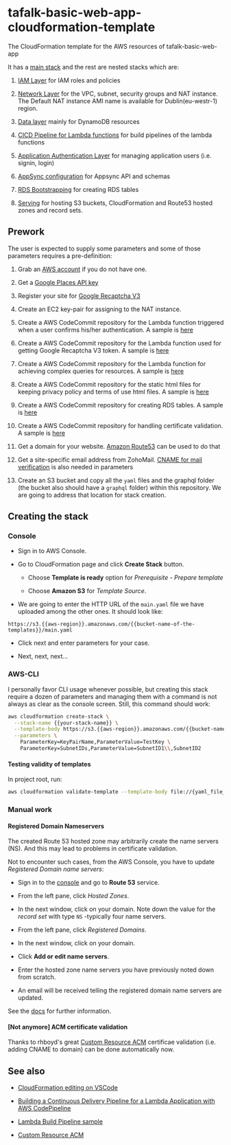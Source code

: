 # tafalk-basic-web-app-cloudformation-template

The CloudFormation template for the AWS resources of tafalk-basic-web-app

It has a [main stack](main.yaml) and the rest are nested stacks which are:

1. [IAM Layer](iam.yaml) for IAM roles and policies

2. [Network Layer](network.yaml) for the VPC, subnet, security groups and NAT instance. The Default NAT instance AMI name is available for Dublin(eu-westr-1) region.

3. [Data layer](data.yaml) mainly for DynamoDB resources

4. [CICD Pipeline for Lambda functions](build.yaml) for build pipelines of the lambda functions

5. [Application Authentication Layer](cognito-auth.yaml) for managing application users (i.e. signin, login)

6. [AppSync configuration](appsync.yaml) for Appsync API and schemas

7. [RDS Bootstrapping](rds-bootstrap.yaml) for creating RDS tables

8. [Serving](webserving.yaml) for hosting S3 buckets, CloudFormation and Route53 hosted zones and record sets.

## Prework

The user is expected to supply some parameters and some of those parameters requires a pre-definition:

1. Grab an [AWS account](https://aws.amazon.com/) if you do not have one.

2. Get a [Google Places API key](https://developers.google.com/places/web-service/get-api-key)

3. Register your site for [Google Recaptcha V3](https://www.google.com/recaptcha/admin/create)

4. Create an EC2 key-pair for assigning to the NAT instance.

5. Create a AWS CodeCommit repository for the Lambda function triggered when a user confirms his/her authentication. A sample is [here](https://eu-west-1.console.aws.amazon.com/codesuite/codecommit/repositories/cognito-user-exporter-function/browse?region=eu-west-1)

6. Create a AWS CodeCommit repository for the Lambda function used for getting Google Recaptcha V3 token. A sample is [here](https://eu-west-1.console.aws.amazon.com/codesuite/codecommit/repositories/recaptcha-token-resolver-function/browse?region=eu-west-1)

7. Create a AWS CodeCommit repository for the Lambda function for achieving complex queries for resources. A sample is [here](https://eu-west-1.console.aws.amazon.com/codesuite/codecommit/repositories/resource-searcher-function/browse?region=eu-west-1)

8. Create a AWS CodeCommit repository for the static html files for keeping privacy policy and terms of use html files. A sample is [here](https://eu-west-1.console.aws.amazon.com/codesuite/codecommit/repositories/site-policies/browse?region=eu-west-1)

9. Create a AWS CodeCommit repository for creating RDS tables. A sample is [here](https://eu-west-1.console.aws.amazon.com/codesuite/codecommit/repositories/rds-bootstrap-function/browse?region=eu-west-1)

10. Create a AWS CodeCommit repository for handling certificate validation. A sample is [here](https://eu-west-1.console.aws.amazon.com/codesuite/codecommit/repositories/certificate-delegating-function/browse?region=eu-west-1)

11. Get a domain for your website. [Amazon Route53](https://aws.amazon.com/getting-started/tutorials/get-a-domain/) can be used to do that

12. Get a site-specific email address from ZohoMail. [CNAME for mail verification](https://www.zoho.com/mail/help/adminconsole/domain-verification.html#alink4) is also needed in parameters

13. Create an S3 bucket and copy all the `yaml` files and the graphql folder (the bucket also should have a `graphql` folder) within this repository. We are going to address that location for stack creation.

## Creating the stack

### Console

- Sign in to AWS Console.
  
- Go to CloudFormation page and click **Create Stack** button.

  - Choose **Template is ready** option for *Prerequisite - Prepare template*

  - Choose **Amazon S3** for *Template Source*.

- We are going to enter the HTTP URL of the `main.yaml` file we have uploaded among the other ones. It should look like:

```url
https://s3.{{aws-region}}.amazonaws.com/{{bucket-name-of-the-templates}}/main.yaml
```

- Click next and enter parameters for your case.

- Next, next, next...

### AWS-CLI

I personally favor CLI usage whenever possible, but creating this stack require a dozen of parameters and managing them with a command is not always as clear as the console screen. Still, this command should work:

```sh
aws cloudformation create-stack \
  --stack-name {{your-stack-name}} \
  --template-body https://s3.{{aws-region}}.amazonaws.com/{{bucket-name-of-the-templates}}/main.yaml \
  --parameters \
    ParameterKey=KeyPairName,ParameterValue=TestKey \
    ParameterKey=SubnetIDs,ParameterValue=SubnetID1\\,SubnetID2
```

#### Testing validity of templates

In project root, run:

```sh
aws cloudformation validate-template --template-body file://{yaml_file_name}
```

### Manual work

#### Registered Domain Nameservers

The created Route 53 hosted zone may arbitrarily create the name servers (NS). And this may lead to problems in certificate validation.

Not to encounter such cases, from the AWS Console, you have to update *Registered Domain name servers*:

- Sign in to the [console](https://console.aws.amazon.com) and go to **Route 53** service.

- From the left pane, click *Hosted Zones*.

- In the next window, click on your domain. Note down the value for the *record set* with type `NS` -typically four name servers.

- From the left pane, click *Registered Domains*.

- In the next window, click on your domain.

- Click **Add or edit name servers**.

- Enter the hosted zone name servers you have previously noted down from scratch.

- An email will be received telling the registered domain name servers are updated.

See the [docs](https://docs.aws.amazon.com/Route53/latest/DeveloperGuide/migrate-dns-domain-in-use.html#migrate-dns-update-domain) for further information.

#### [Not anymore] ACM certificate validation

Thanks to rhboyd's great  [Custom Resource ACM](https://github.com/rhboyd/CustomResourceACM/) certificae validation (i.e. adding CNAME to domain) can be done automatically now.

## See also

- [CloudFormation editing on VSCode](https://hodgkins.io/up-your-cloudformation-game-with-vscode)

- [Building a Continuous Delivery Pipeline for a Lambda Application with AWS CodePipeline](https://docs.aws.amazon.com/lambda/latest/dg/build-pipeline.html)

- [Lambda Build Pipeline sample](https://github.com/widdix/aws-velocity/blob/master/deploy/pipeline.yml)

- [Custom Resource ACM](https://github.com/rhboyd/CustomResourceACM/)

